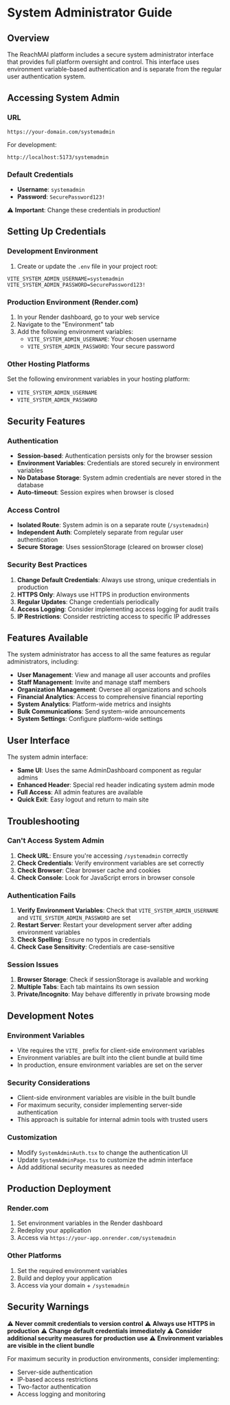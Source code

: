 # System Administrator Guide

## Overview

The ReachMAI platform includes a secure system administrator interface that provides full platform oversight and control. This interface uses environment variable-based authentication and is separate from the regular user authentication system.

## Accessing System Admin

### URL
```
https://your-domain.com/systemadmin
```

For development:
```
http://localhost:5173/systemadmin
```

### Default Credentials
- **Username**: `systemadmin`
- **Password**: `SecurePassword123!`

⚠️ **Important**: Change these credentials in production!

## Setting Up Credentials

### Development Environment

1. Create or update the `.env` file in your project root:
```env
VITE_SYSTEM_ADMIN_USERNAME=systemadmin
VITE_SYSTEM_ADMIN_PASSWORD=SecurePassword123!
```

### Production Environment (Render.com)

1. In your Render dashboard, go to your web service
2. Navigate to the "Environment" tab
3. Add the following environment variables:
   - `VITE_SYSTEM_ADMIN_USERNAME`: Your chosen username
   - `VITE_SYSTEM_ADMIN_PASSWORD`: Your secure password

### Other Hosting Platforms

Set the following environment variables in your hosting platform:
- `VITE_SYSTEM_ADMIN_USERNAME`
- `VITE_SYSTEM_ADMIN_PASSWORD`

## Security Features

### Authentication
- **Session-based**: Authentication persists only for the browser session
- **Environment Variables**: Credentials are stored securely in environment variables
- **No Database Storage**: System admin credentials are never stored in the database
- **Auto-timeout**: Session expires when browser is closed

### Access Control
- **Isolated Route**: System admin is on a separate route (`/systemadmin`)
- **Independent Auth**: Completely separate from regular user authentication
- **Secure Storage**: Uses sessionStorage (cleared on browser close)

### Security Best Practices
1. **Change Default Credentials**: Always use strong, unique credentials in production
2. **HTTPS Only**: Always use HTTPS in production environments
3. **Regular Updates**: Change credentials periodically
4. **Access Logging**: Consider implementing access logging for audit trails
5. **IP Restrictions**: Consider restricting access to specific IP addresses

## Features Available

The system administrator has access to all the same features as regular administrators, including:

- **User Management**: View and manage all user accounts and profiles
- **Staff Management**: Invite and manage staff members
- **Organization Management**: Oversee all organizations and schools
- **Financial Analytics**: Access to comprehensive financial reporting
- **System Analytics**: Platform-wide metrics and insights
- **Bulk Communications**: Send system-wide announcements
- **System Settings**: Configure platform-wide settings

## User Interface

The system admin interface:
- **Same UI**: Uses the same AdminDashboard component as regular admins
- **Enhanced Header**: Special red header indicating system admin mode
- **Full Access**: All admin features are available
- **Quick Exit**: Easy logout and return to main site

## Troubleshooting

### Can't Access System Admin
1. **Check URL**: Ensure you're accessing `/systemadmin` correctly
2. **Check Credentials**: Verify environment variables are set correctly
3. **Check Browser**: Clear browser cache and cookies
4. **Check Console**: Look for JavaScript errors in browser console

### Authentication Fails
1. **Verify Environment Variables**: Check that `VITE_SYSTEM_ADMIN_USERNAME` and `VITE_SYSTEM_ADMIN_PASSWORD` are set
2. **Restart Server**: Restart your development server after adding environment variables
3. **Check Spelling**: Ensure no typos in credentials
4. **Check Case Sensitivity**: Credentials are case-sensitive

### Session Issues
1. **Browser Storage**: Check if sessionStorage is available and working
2. **Multiple Tabs**: Each tab maintains its own session
3. **Private/Incognito**: May behave differently in private browsing mode

## Development Notes

### Environment Variables
- Vite requires the `VITE_` prefix for client-side environment variables
- Environment variables are built into the client bundle at build time
- In production, ensure environment variables are set on the server

### Security Considerations
- Client-side environment variables are visible in the built bundle
- For maximum security, consider implementing server-side authentication
- This approach is suitable for internal admin tools with trusted users

### Customization
- Modify `SystemAdminAuth.tsx` to change the authentication UI
- Update `SystemAdminPage.tsx` to customize the admin interface
- Add additional security measures as needed

## Production Deployment

### Render.com
1. Set environment variables in the Render dashboard
2. Redeploy your application
3. Access via `https://your-app.onrender.com/systemadmin`

### Other Platforms
1. Set the required environment variables
2. Build and deploy your application
3. Access via your domain + `/systemadmin`

## Security Warnings

⚠️ **Never commit credentials to version control**
⚠️ **Always use HTTPS in production**
⚠️ **Change default credentials immediately**
⚠️ **Consider additional security measures for production use**
⚠️ **Environment variables are visible in the client bundle**

For maximum security in production environments, consider implementing:
- Server-side authentication
- IP-based access restrictions
- Two-factor authentication
- Access logging and monitoring